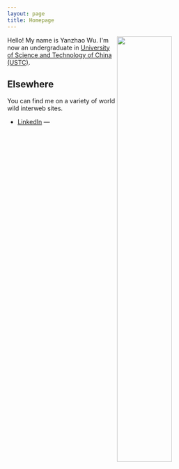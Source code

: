 ```yaml
---
layout: page
title: Homepage
---
```


<img src="portrait.jpg" width="50%" align="right">

Hello! My name is Yanzhao Wu. I'm now an undergraduate in
[University of Science and Technology of China (USTC)](http://www.ustc.edu.cn).

## Elsewhere

You can find me on a variety of world wild interweb sites.

- [LinkedIn](https://www.linkedin.com/in/yanzhao-wu) —

